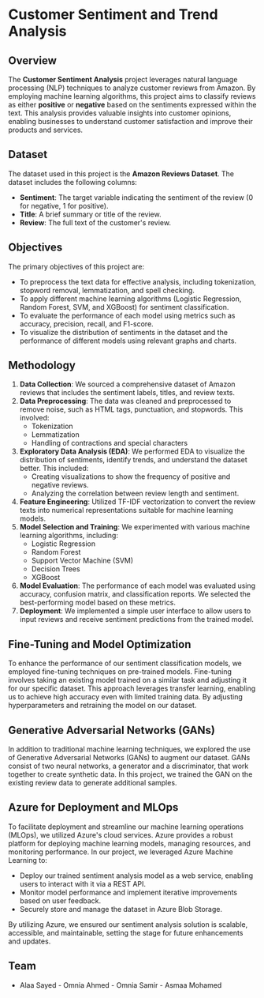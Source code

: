 # Customer Sentiment and Trend Analysis

## Overview
The **Customer Sentiment Analysis** project leverages natural language processing (NLP) techniques to analyze customer reviews from Amazon. By employing machine learning algorithms, this project aims to classify reviews as either **positive** or **negative** based on the sentiments expressed within the text. This analysis provides valuable insights into customer opinions, enabling businesses to understand customer satisfaction and improve their products and services.

## Dataset
The dataset used in this project is the **Amazon Reviews Dataset**. The dataset includes the following columns:

- **Sentiment**: The target variable indicating the sentiment of the review (0 for negative, 1 for positive).
- **Title**: A brief summary or title of the review.
- **Review**: The full text of the customer's review.

## Objectives
The primary objectives of this project are:

- To preprocess the text data for effective analysis, including tokenization, stopword removal, lemmatization, and spell checking.
- To apply different machine learning algorithms (Logistic Regression, Random Forest, SVM, and XGBoost) for sentiment classification.
- To evaluate the performance of each model using metrics such as accuracy, precision, recall, and F1-score.
- To visualize the distribution of sentiments in the dataset and the performance of different models using relevant graphs and charts.

## Methodology
1. **Data Collection**: We sourced a comprehensive dataset of Amazon reviews that includes the sentiment labels, titles, and review texts.
2. **Data Preprocessing**: The data was cleaned and preprocessed to remove noise, such as HTML tags, punctuation, and stopwords. This involved:
   - Tokenization
   - Lemmatization
   - Handling of contractions and special characters
3. **Exploratory Data Analysis (EDA)**: We performed EDA to visualize the distribution of sentiments, identify trends, and understand the dataset better. This included:
   - Creating visualizations to show the frequency of positive and negative reviews.
   - Analyzing the correlation between review length and sentiment.
4. **Feature Engineering**: Utilized TF-IDF vectorization to convert the review texts into numerical representations suitable for machine learning models.
5. **Model Selection and Training**: We experimented with various machine learning algorithms, including:
   - Logistic Regression
   - Random Forest
   - Support Vector Machine (SVM)
   - Decision Trees
   - XGBoost
6. **Model Evaluation**: The performance of each model was evaluated using accuracy, confusion matrix, and classification reports. We selected the best-performing model based on these metrics.
7. **Deployment**: We implemented a simple user interface to allow users to input reviews and receive sentiment predictions from the trained model.

## Fine-Tuning and Model Optimization
To enhance the performance of our sentiment classification models, we employed fine-tuning techniques on pre-trained models. Fine-tuning involves taking an existing model trained on a similar task and adjusting it for our specific dataset. This approach leverages transfer learning, enabling us to achieve high accuracy even with limited training data. By adjusting hyperparameters and retraining the model on our dataset.

## Generative Adversarial Networks (GANs)
In addition to traditional machine learning techniques, we explored the use of Generative Adversarial Networks (GANs) to augment our dataset. GANs consist of two neural networks, a generator and a discriminator, that work together to create synthetic data. In this project, we trained the GAN on the existing review data to generate additional samples.

## Azure for Deployment and MLOps
To facilitate deployment and streamline our machine learning operations (MLOps), we utilized Azure's cloud services. Azure provides a robust platform for deploying machine learning models, managing resources, and monitoring performance. In our project, we leveraged Azure Machine Learning to:

- Deploy our trained sentiment analysis model as a web service, enabling users to interact with it via a REST API.
- Monitor model performance and implement iterative improvements based on user feedback.
- Securely store and manage the dataset in Azure Blob Storage.

By utilizing Azure, we ensured our sentiment analysis solution is scalable, accessible, and maintainable, setting the stage for future enhancements and updates.

## Team
- Alaa Sayed   - Omnia Ahmed   - Omnia Samir   - Asmaa Mohamed